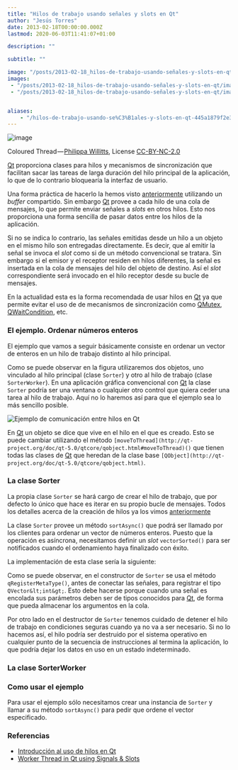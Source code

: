 ```yaml
---
title: "Hilos de trabajo usando señales y slots en Qt"
author: "Jesús Torres"
date: 2013-02-18T00:00:00.000Z
lastmod: 2020-06-03T11:41:07+01:00

description: ""

subtitle: ""

image: "/posts/2013-02-18_hilos-de-trabajo-usando-señales-y-slots-en-qt/images/1.jpg" 
images:
 - "/posts/2013-02-18_hilos-de-trabajo-usando-señales-y-slots-en-qt/images/1.jpg" 
 - "/posts/2013-02-18_hilos-de-trabajo-usando-señales-y-slots-en-qt/images/2." 


aliases:
    - "/hilos-de-trabajo-usando-se%C3%B1ales-y-slots-en-qt-445a1879f2e3"
---
```


![image](/posts/2013-02-18_hilos-de-trabajo-usando-señales-y-slots-en-qt/images/1.jpg)

Coloured Thread — [Philippa Willitts](https://flic.kr/p/4HyaDs), License [CC-BY-NC-2.0](https://creativecommons.org/licenses/by-nc/2.0/)

[Qt](https://jmtorres.webs.ull.es/me/2013/01/proyecto-qt-framework-de-desarrollo-de-aplicaciones/) proporciona clases para hilos y mecanismos de sincronización que facilitan sacar las tareas de larga duración del hilo principal de la aplicación, lo que de lo contrario bloquearía la interfaz de usuario.

Una forma práctica de hacerlo la hemos visto [anteriormente](https://jmtorres.webs.ull.es/me/2013/02/introduccion-al-uso-de-hilos-en-qt/) utilizando un _buffer_ compartido. Sin embargo [Qt](https://jmtorres.webs.ull.es/me/2013/01/proyecto-qt-framework-de-desarrollo-de-aplicaciones/) provee a cada hilo de una cola de mensajes, lo que permite enviar señales a _slots_ en otros hilos. Esto nos proporciona una forma sencilla de pasar datos entre los hilos de la aplicación.

Si no se indica lo contrario, las señales emitidas desde un hilo a un objeto en el mismo hilo son entregadas directamente. Es decir, que al emitir la señal se invoca el _slot_ como si de un método convencional se tratara. Sin embargo si el emisor y el receptor residen en hilos diferentes, la señal es insertada en la cola de mensajes del hilo del objeto de destino. Así el _slot_ correspondiente será invocado en el hilo receptor desde su bucle de mensajes.

En la actualidad esta es la forma recomendada de usar hilos en [Qt](https://jmtorres.webs.ull.es/me/2013/01/proyecto-qt-framework-de-desarrollo-de-aplicaciones/) ya que permite evitar el uso de de mecanismos de sincronización como [QMutex](http://qt-project.org/doc/qt-5.0/qtcore/qmutex.html), [QWaitCondition](http://qt-project.org/doc/qt-5.0/qtcore/qwaitcondition.html), etc.

### El ejemplo. Ordenar números enteros

El ejemplo que vamos a seguir básicamente consiste en ordenar un vector de enteros en un hilo de trabajo distinto al hilo principal.

Como se puede observar en la figura utilizaremos dos objetos, uno vinculado al hilo principal (clase `Sorter`) y otro al hilo de trabajo (clase `SorterWorker`). En una aplicación gráfica convencional con [Qt](https://jmtorres.webs.ull.es/me/2013/01/proyecto-qt-framework-de-desarrollo-de-aplicaciones/) la clase `Sorter` podría ser una ventana o cualquier otro control que quiera ceder una tarea al hilo de trabajo. Aquí no lo haremos así para que el ejemplo sea lo más sencillo posible.




![Ejemplo de comunicación entre hilos en Qt](https://docs.google.com/drawings/d/1tZ0CMTNJoLsbHx3TjgecQuRXGEM5hf3pYwm9_s1R8bI/pub?w=960&amp;h=720)



En [Qt](https://jmtorres.webs.ull.es/me/2013/01/proyecto-qt-framework-de-desarrollo-de-aplicaciones/) un objeto se dice que vive en el hilo en el que es creado. Esto se puede cambiar utilizando el método `[moveToThread](http://qt-project.org/doc/qt-5.0/qtcore/qobject.html#moveToThread)()` que tienen todas las clases de [Qt](https://jmtorres.webs.ull.es/me/2013/01/proyecto-qt-framework-de-desarrollo-de-aplicaciones/) que heredan de la clase base `[QObject](http://qt-project.org/doc/qt-5.0/qtcore/qobject.html)`.

### La clase Sorter




La propia clase `Sorter` se hará cargo de crear el hilo de trabajo, que por defecto lo único que hace es iterar en su propio bucle de mensajes. Todos los detalles acerca de la creación de hilos ya los vimos [anteriormente](https://jmtorres.webs.ull.es/me/2013/02/introduccion-al-uso-de-hilos-en-qt/)

La clase `Sorter` provee un método `sortAsync()` que podrá ser llamado por los clientes para ordenar un vector de números enteros. Puesto que la operación es asíncrona, necesitamos definir un _slot_ `vectorSorted()` para ser notificados cuando el ordenamiento haya finalizado con éxito.

La implementación de esta clase sería la siguiente:




Como se puede observar, en el constructor de `Sorter` se usa el método `qRegisterMetaType()`, antes de conectar las señales, para registrar el tipo `QVector&lt;int&gt;`. Esto debe hacerse porque cuando una señal es encolada sus parámetros deben ser de tipos conocidos para [Qt](https://jmtorres.webs.ull.es/me/2013/01/proyecto-qt-framework-de-desarrollo-de-aplicaciones/), de forma que pueda almacenar los argumentos en la cola.

Por otro lado en el destructor de `Sorter` tenemos cuidado de detener el hilo de trabajo en condiciones seguras cuando ya no va a ser necesario. Si no lo hacemos así, el hilo podría ser destruido por el sistema operativo en cualquier punto de la secuencia de instrucciones al termina la aplicación, lo que podría dejar los datos en uso en un estado indeterminado.

### La clase SorterWorker




### Como usar el ejemplo

Para usar el ejemplo sólo necesitamos crear una instancia de `Sorter` y llamar a su método `sortAsync()` para pedir que ordene el vector especificado.




### Referencias

*   [Introducción al uso de hilos en Qt](https://jmtorres.webs.ull.es/me/2013/02/introduccion-al-uso-de-hilos-en-qt/)
*   [Worker Thread in Qt using Signals &amp; Slots](http://cdumez.blogspot.com.es/2011/03/worker-thread-in-qt-using-signals-slots.html)
